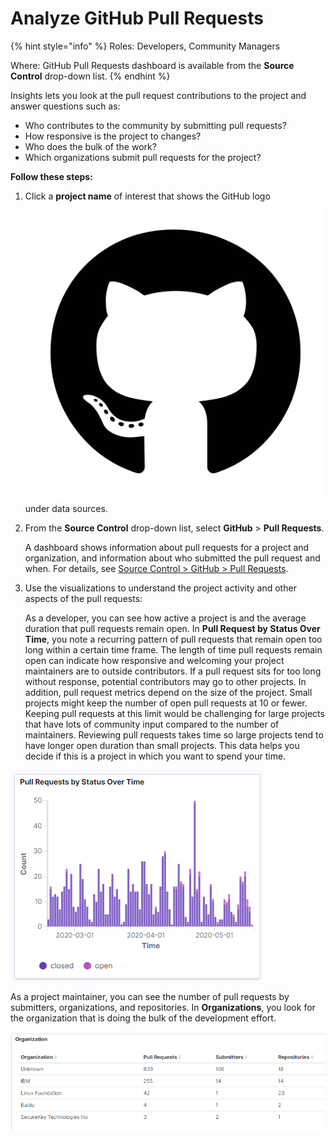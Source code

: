# Analyze GitHub Pull Requests

{% hint style="info" %}
Roles: Developers, Community Managers

Where: GitHub Pull Requests dashboard is available from the **Source Control** drop-down list.
{% endhint %}

Insights lets you look at the pull request contributions to the project and answer questions such as:

* Who contributes to the community by submitting pull requests?
* How responsive is the project to changes?
* Who does the bulk of the work?
* Which organizations submit pull requests for the project?

**Follow these steps:**

1. Click a **project name** of interest that shows the GitHub logo![](<../../.gitbook/assets/18088191 (4) (3) (2).png>)under data sources.
2.  From the **Source Control** drop-down list, select **GitHub** > **Pull Requests**.

    A dashboard shows information about pull requests for a project and organization, and information about who submitted the pull request and when. For details, see [Source Control > GitHub > Pull Requests](../technical-metrics/pull-request-management/github-pr.md#pull-requests).
3.  Use the visualizations to understand the project activity and other aspects of the pull requests:

    As a developer, you can see how active a project is and the average duration that pull requests remain open. In **Pull Request by Status Over Time**, you note a recurring pattern of pull requests that remain open too long within a certain time frame. The length of time pull requests remain open can indicate how responsive and welcoming your project maintainers are to outside contributors. If a pull request sits for too long without response, potential contributors may go to other projects. In addition, pull request metrics depend on the size of the project. Small projects might keep the number of open pull requests at 10 or fewer. Keeping pull requests at this limit would be challenging for large projects that have lots of community input compared to the number of maintainers. Reviewing pull requests takes time so large projects tend to have longer open duration than small projects. This data helps you decide if this is a project in which you want to spend your time.

![Pull Requests by Status Over Time](<../../.gitbook/assets/pull requests by status over time.png>)

As a project maintainer, you can see the number of pull requests by submitters, organizations, and repositories. In **Organizations**, you look for the organization that is doing the bulk of the development effort.

![Organization](<../../.gitbook/assets/github pull requets organization.png>)
